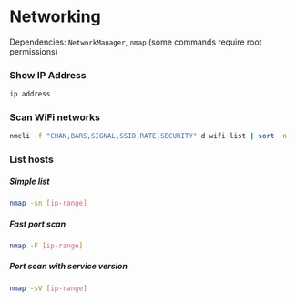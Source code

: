 # Networking

Dependencies: `NetworkManager`, `nmap` (some commands require root permissions)

### Show IP Address

```bash
ip address
```

### Scan WiFi networks

```bash
nmcli -f "CHAN,BARS,SIGNAL,SSID,RATE,SECURITY" d wifi list | sort -n
```

### List hosts

##### Simple list

```bash
nmap -sn [ip-range]
```

##### Fast port scan

```bash
nmap -F [ip-range]
```

##### Port scan with service version

```bash
nmap -sV [ip-range]
```
